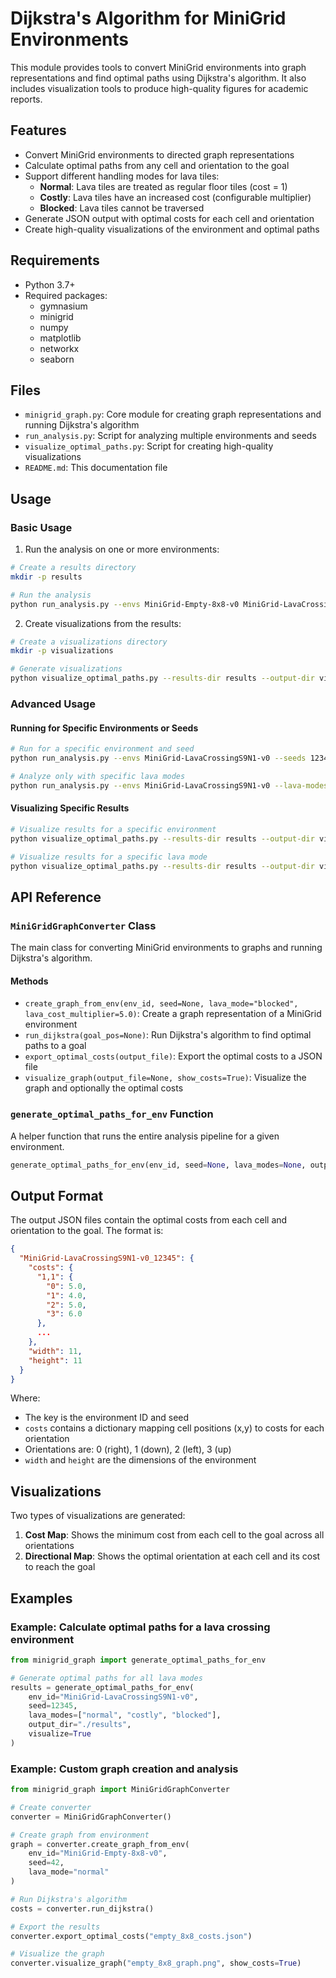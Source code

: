 # Dijkstra's Algorithm for MiniGrid Environments

This module provides tools to convert MiniGrid environments into graph representations and find optimal paths using Dijkstra's algorithm. It also includes visualization tools to produce high-quality figures for academic reports.

## Features

- Convert MiniGrid environments to directed graph representations
- Calculate optimal paths from any cell and orientation to the goal
- Support different handling modes for lava tiles:
  - **Normal**: Lava tiles are treated as regular floor tiles (cost = 1)
  - **Costly**: Lava tiles have an increased cost (configurable multiplier)
  - **Blocked**: Lava tiles cannot be traversed
- Generate JSON output with optimal costs for each cell and orientation
- Create high-quality visualizations of the environment and optimal paths

## Requirements

- Python 3.7+
- Required packages:
  - gymnasium
  - minigrid
  - numpy
  - matplotlib
  - networkx
  - seaborn

## Files

- `minigrid_graph.py`: Core module for creating graph representations and running Dijkstra's algorithm
- `run_analysis.py`: Script for analyzing multiple environments and seeds
- `visualize_optimal_paths.py`: Script for creating high-quality visualizations
- `README.md`: This documentation file

## Usage

### Basic Usage

1. Run the analysis on one or more environments:

```bash
# Create a results directory
mkdir -p results

# Run the analysis
python run_analysis.py --envs MiniGrid-Empty-8x8-v0 MiniGrid-LavaCrossingS9N1-v0 --output-dir results
```

2. Create visualizations from the results:

```bash
# Create a visualizations directory
mkdir -p visualizations

# Generate visualizations
python visualize_optimal_paths.py --results-dir results --output-dir visualizations
```

### Advanced Usage

#### Running for Specific Environments or Seeds

```bash
# Run for a specific environment and seed
python run_analysis.py --envs MiniGrid-LavaCrossingS9N1-v0 --seeds 12345 --output-dir results

# Analyze only with specific lava modes
python run_analysis.py --envs MiniGrid-LavaCrossingS9N1-v0 --lava-modes normal costly --output-dir results
```

#### Visualizing Specific Results

```bash
# Visualize results for a specific environment
python visualize_optimal_paths.py --results-dir results --output-dir visualizations --env-id MiniGrid-LavaCrossingS9N1-v0

# Visualize results for a specific lava mode
python visualize_optimal_paths.py --results-dir results --output-dir visualizations --lava-mode blocked
```

## API Reference

### `MiniGridGraphConverter` Class

The main class for converting MiniGrid environments to graphs and running Dijkstra's algorithm.

#### Methods

- `create_graph_from_env(env_id, seed=None, lava_mode="blocked", lava_cost_multiplier=5.0)`: Create a graph representation of a MiniGrid environment
- `run_dijkstra(goal_pos=None)`: Run Dijkstra's algorithm to find optimal paths to a goal
- `export_optimal_costs(output_file)`: Export the optimal costs to a JSON file
- `visualize_graph(output_file=None, show_costs=True)`: Visualize the graph and optionally the optimal costs

### `generate_optimal_paths_for_env` Function

A helper function that runs the entire analysis pipeline for a given environment.

```python
generate_optimal_paths_for_env(env_id, seed=None, lava_modes=None, output_dir="./", visualize=True)
```

## Output Format

The output JSON files contain the optimal costs from each cell and orientation to the goal. The format is:

```json
{
  "MiniGrid-LavaCrossingS9N1-v0_12345": {
    "costs": {
      "1,1": {
        "0": 5.0,
        "1": 4.0,
        "2": 5.0,
        "3": 6.0
      },
      ...
    },
    "width": 11,
    "height": 11
  }
}
```

Where:
- The key is the environment ID and seed
- `costs` contains a dictionary mapping cell positions (x,y) to costs for each orientation
- Orientations are: 0 (right), 1 (down), 2 (left), 3 (up)
- `width` and `height` are the dimensions of the environment

## Visualizations

Two types of visualizations are generated:

1. **Cost Map**: Shows the minimum cost from each cell to the goal across all orientations
2. **Directional Map**: Shows the optimal orientation at each cell and its cost to reach the goal

## Examples

### Example: Calculate optimal paths for a lava crossing environment

```python
from minigrid_graph import generate_optimal_paths_for_env

# Generate optimal paths for all lava modes
results = generate_optimal_paths_for_env(
    env_id="MiniGrid-LavaCrossingS9N1-v0", 
    seed=12345,
    lava_modes=["normal", "costly", "blocked"],
    output_dir="./results",
    visualize=True
)
```

### Example: Custom graph creation and analysis

```python
from minigrid_graph import MiniGridGraphConverter

# Create converter
converter = MiniGridGraphConverter()

# Create graph from environment
graph = converter.create_graph_from_env(
    env_id="MiniGrid-Empty-8x8-v0",
    seed=42,
    lava_mode="normal"
)

# Run Dijkstra's algorithm
costs = converter.run_dijkstra()

# Export the results
converter.export_optimal_costs("empty_8x8_costs.json")

# Visualize the graph
converter.visualize_graph("empty_8x8_graph.png", show_costs=True)
``` 